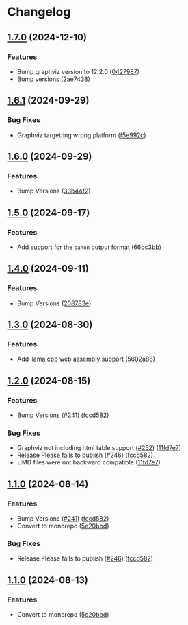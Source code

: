 # Changelog

## [1.7.0](https://github.com/hpcc-systems/hpcc-js-wasm/compare/wasm-graphviz-v1.6.1...wasm-graphviz-v1.7.0) (2024-12-10)


### Features

* Bump graphviz version to 12.2.0 ([0427987](https://github.com/hpcc-systems/hpcc-js-wasm/commit/0427987a317f478ef02f4101034728135d38732d))
* Bump versions ([2ae7438](https://github.com/hpcc-systems/hpcc-js-wasm/commit/2ae7438aa992b26044b43f7ee71753ff57b7c9e6))

## [1.6.1](https://github.com/hpcc-systems/hpcc-js-wasm/compare/wasm-graphviz-v1.6.0...wasm-graphviz-v1.6.1) (2024-09-29)


### Bug Fixes

* Graphviz targetting wrong platform ([f5e992c](https://github.com/hpcc-systems/hpcc-js-wasm/commit/f5e992ce34d49b7db75ce6ac14a4bd43cacb2045))

## [1.6.0](https://github.com/hpcc-systems/hpcc-js-wasm/compare/wasm-graphviz-v1.5.0...wasm-graphviz-v1.6.0) (2024-09-29)


### Features

* Bump Versions ([33b44f2](https://github.com/hpcc-systems/hpcc-js-wasm/commit/33b44f2d70f8e0de1d83bee2e2af008deecde273))

## [1.5.0](https://github.com/hpcc-systems/hpcc-js-wasm/compare/wasm-graphviz-v1.4.0...wasm-graphviz-v1.5.0) (2024-09-17)


### Features

* Add support for the `canon` output format ([66bc3bb](https://github.com/hpcc-systems/hpcc-js-wasm/commit/66bc3bb7f3d8b7b207766e80230fb86973db99e8))

## [1.4.0](https://github.com/hpcc-systems/hpcc-js-wasm/compare/wasm-graphviz-v1.3.0...wasm-graphviz-v1.4.0) (2024-09-11)


### Features

* Bump Versions ([208783e](https://github.com/hpcc-systems/hpcc-js-wasm/commit/208783e61c86cd5f9c01931793c3334732bbaed0))

## [1.3.0](https://github.com/hpcc-systems/hpcc-js-wasm/compare/wasm-graphviz-v1.2.0...wasm-graphviz-v1.3.0) (2024-08-30)


### Features

* Add llama.cpp web assembly support ([5602a88](https://github.com/hpcc-systems/hpcc-js-wasm/commit/5602a8889df432345d1370ce4dba919262ce6c34))

## [1.2.0](https://github.com/hpcc-systems/hpcc-js-wasm/compare/wasm-graphviz-v1.1.0...wasm-graphviz-v1.2.0) (2024-08-15)


### Features

* Bump Versions ([#241](https://github.com/hpcc-systems/hpcc-js-wasm/issues/241)) ([fccd582](https://github.com/hpcc-systems/hpcc-js-wasm/commit/fccd58255035da8f1755809dcb29c4b4736443a4))


### Bug Fixes

* Graphviz not including html table support ([#252](https://github.com/hpcc-systems/hpcc-js-wasm/issues/252)) ([11fd7e7](https://github.com/hpcc-systems/hpcc-js-wasm/commit/11fd7e7d20b2b8fa7a0d3832775aedb4cd7e9bd3))
* Release Please fails to publish ([#246](https://github.com/hpcc-systems/hpcc-js-wasm/issues/246)) ([fccd582](https://github.com/hpcc-systems/hpcc-js-wasm/commit/fccd58255035da8f1755809dcb29c4b4736443a4))
* UMD files were not backward compatible ([11fd7e7](https://github.com/hpcc-systems/hpcc-js-wasm/commit/11fd7e7d20b2b8fa7a0d3832775aedb4cd7e9bd3))

## [1.1.0](https://github.com/hpcc-systems/hpcc-js-wasm/compare/wasm-graphviz-v1.0.3...wasm-graphviz-v1.1.0) (2024-08-14)


### Features

* Bump Versions ([#241](https://github.com/hpcc-systems/hpcc-js-wasm/issues/241)) ([fccd582](https://github.com/hpcc-systems/hpcc-js-wasm/commit/fccd58255035da8f1755809dcb29c4b4736443a4))
* Convert to monorepo ([5e20bbd](https://github.com/hpcc-systems/hpcc-js-wasm/commit/5e20bbdaa32a4ae304e79cabe22a9bf1a38a482b))


### Bug Fixes

* Release Please fails to publish ([#246](https://github.com/hpcc-systems/hpcc-js-wasm/issues/246)) ([fccd582](https://github.com/hpcc-systems/hpcc-js-wasm/commit/fccd58255035da8f1755809dcb29c4b4736443a4))

## [1.1.0](https://github.com/hpcc-systems/hpcc-js-wasm/compare/wasm-graphviz-v1.0.3...wasm-graphviz-v1.1.0) (2024-08-13)


### Features

* Convert to monorepo ([5e20bbd](https://github.com/hpcc-systems/hpcc-js-wasm/commit/5e20bbdaa32a4ae304e79cabe22a9bf1a38a482b))
